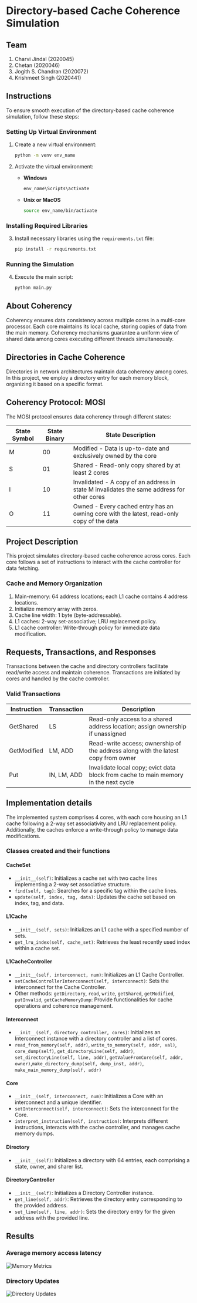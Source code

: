 # Directory-based Cache Coherence Simulation

## Team
1. Charvi Jindal (2020045)
2. Chetan (2020046)
3. Jogith S. Chandran (2020072)
4. Krishmeet Singh (2020441)

## Instructions

To ensure smooth execution of the directory-based cache coherence simulation, follow these steps:

### Setting Up Virtual Environment

1. Create a new virtual environment:

    ```bash
    python -m venv env_name
    ```

2. Activate the virtual environment:

    - **Windows**

        ```bash
        env_name\Scripts\activate
        ```

    - **Unix or MacOS**

        ```bash
        source env_name/bin/activate
        ```

### Installing Required Libraries

3. Install necessary libraries using the `requirements.txt` file:

    ```bash
    pip install -r requirements.txt
    ```

### Running the Simulation

4. Execute the main script:

    ```bash
    python main.py
    ```


## About Coherency

Coherency ensures data consistency across multiple cores in a multi-core processor. Each core maintains its local cache, storing copies of data from the main memory. Coherency mechanisms guarantee a uniform view of shared data among cores executing different threads simultaneously.

## Directories in Cache Coherence

Directories in network architectures maintain data coherency among cores. In this project, we employ a directory entry for each memory block, organizing it based on a specific format.


## Coherency Protocol: MOSI

The MOSI protocol ensures data coherency through different states:

| State Symbol | State Binary | State Description        |
|--------------|--------------|--------------------------|
| M            | 00           | Modified - Data is up-to-date and exclusively owned by the core |
| S            | 01           | Shared - Read-only copy shared by at least 2 cores |
| I            | 10           | Invalidated - A copy of an address in state M invalidates the same address for other cores |
| O            | 11           | Owned - Every cached entry has an owning core with the latest, read-only copy of the data |

## Project Description

This project simulates directory-based cache coherence across cores. Each core follows a set of instructions to interact with the cache controller for data fetching.

### Cache and Memory Organization

1. Main-memory: 64 address locations; each L1 cache contains 4 address locations.
2. Initialize memory array with zeros.
3. Cache line width: 1 byte (byte-addressable).
4. L1 caches: 2-way set-associative; LRU replacement policy.
5. L1 cache controller: Write-through policy for immediate data modification.

## Requests, Transactions, and Responses

Transactions between the cache and directory controllers facilitate read/write access and maintain coherence. Transactions are initiated by cores and handled by the cache controller.

### Valid Transactions

| Instruction   | Transaction                                              | Description                                                                       |
|---------------|----------------------------------------------------------|-----------------------------------------------------------------------------------|
| GetShared     | LS                                                        | Read-only access to a shared address location; assign ownership if unassigned      |
| GetModified   | LM, ADD                                                   | Read-write access; ownership of the address along with the latest copy from owner  |
| Put           | IN, LM, ADD                                               | Invalidate local copy; evict data block from cache to main memory in the next cycle |

## Implementation details
The implemented system comprises 4 cores, with each core housing an L1 cache following a 2-way set associativity and LRU replacement policy. Additionally, the caches enforce a write-through policy to manage data modifications.

### Classes created and their functions
#### CacheSet
- `__init__(self)`: Initializes a cache set with two cache lines implementing a 2-way set associative structure.
- `find(self, tag)`: Searches for a specific tag within the cache lines.
- `update(self, index, tag, data)`: Updates the cache set based on index, tag, and data.

#### L1Cache
- `__init__(self, sets)`: Initializes an L1 cache with a specified number of sets.
- `get_lru_index(self, cache_set)`: Retrieves the least recently used index within a cache set.

#### L1CacheController
- `__init__(self, interconnect, num)`: Initializes an L1 Cache Controller.
- `setCacheControllerInterconnect(self, interconnect)`: Sets the interconnect for the Cache Controller.
- Other methods: `getDirectory`, `read`, `write`, `getShared`, `getModified`, `putInvalid`, `getCacheMemoryDump`: Provide functionalities for cache operations and coherence management.

#### Interconnect
- `__init__(self, directory_controller, cores)`: Initializes an Interconnect instance with a directory controller and a list of cores.
- `read_from_memory(self, addr)`, `write_to_memory(self, addr, val)`, `core_dump(self)`, `get_directoryLine(self, addr)`, `set_directoryLine(self, line, addr)`, `getValueFromCore(self, addr, owner)`,`make_directory_dump(self, dump_inst, addr)`, `make_main_memory_dump(self, addr)`

#### Core
- `__init__(self, interconnect, num)`: Initializes a Core with an interconnect and a unique identifier.
- `setInterconnect(self, interconnect)`: Sets the interconnect for the Core.
- `interpret_instruction(self, instruction)`: Interprets different instructions, interacts with the cache controller, and manages cache memory dumps.

#### Directory
- `__init__(self)`: Initializes a directory with 64 entries, each comprising a state, owner, and sharer list.

#### DirectoryController
- `__init__(self)`: Initializes a Directory Controller instance.
- `get_line(self, addr)`: Retrieves the directory entry corresponding to the provided address.
- `set_line(self, line, addr)`: Sets the directory entry for the given address with the provided line.

## Results
### Average memory access latency

![Memory Metrics](plots/memory_metrics.png)

### Directory Updates

![Directory Updates](plots/dir_updates.png)

